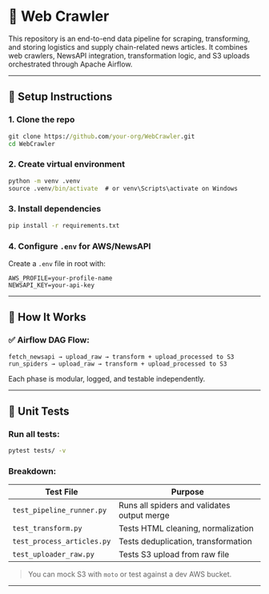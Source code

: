 # 📰 Web Crawler

This repository is an end-to-end data pipeline for scraping, transforming, and storing logistics and supply chain-related news articles. It combines web crawlers, NewsAPI integration, transformation logic, and S3 uploads orchestrated through Apache Airflow.

---

## 🚀 Setup Instructions

### 1. Clone the repo
```cmd
git clone https://github.com/your-org/WebCrawler.git
cd WebCrawler
```

### 2. Create virtual environment
```cmd
python -m venv .venv
source .venv/bin/activate  # or venv\Scripts\activate on Windows
```

### 3. Install dependencies
```cmd
pip install -r requirements.txt
```

### 4. Configure `.env` for AWS/NewsAPI
Create a `.env` file in root with:
```env
AWS_PROFILE=your-profile-name
NEWSAPI_KEY=your-api-key
```

---

## 🧩 How It Works

### ✅ Airflow DAG Flow:
```
fetch_newsapi → upload_raw → transform + upload_processed to S3
run_spiders → upload_raw → transform + upload_processed to S3
```

Each phase is modular, logged, and testable independently.

---

## 🧪 Unit Tests

### Run all tests:
```bash
pytest tests/ -v
```

### Breakdown:
| Test File                      | Purpose                                     |
|-------------------------------|---------------------------------------------|
| `test_pipeline_runner.py`     | Runs all spiders and validates output merge |
| `test_transform.py`           | Tests HTML cleaning, normalization          |
| `test_process_articles.py`    | Tests deduplication, transformation         |
| `test_uploader_raw.py`        | Tests S3 upload from raw file               |

> You can mock S3 with `moto` or test against a dev AWS bucket.

---
